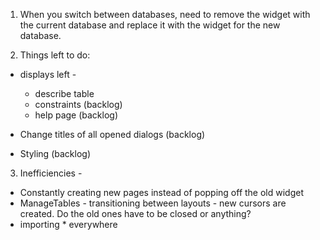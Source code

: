 1. When you switch between databases, need to remove the widget with the current database and replace it with the widget for the new database.

2. Things left to do: 

  - displays left - 
    - describe table
    - constraints (backlog)
    - help page (backlog)

  - Change titles of all opened dialogs (backlog)

  - Styling (backlog)
  

3. Inefficiencies - 
  - Constantly creating new pages instead of popping off the old widget
  - ManageTables - transitioning between layouts - new cursors are created. Do the old ones have to be closed or anything?  
  - importing * everywhere